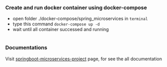 ### Create and run docker container  using docker-compose
- open folder ./docker-compose/spring_microservices in `terminal`
- type this command `docker-compose up -d`
- wait until all container successed and running

# 

### Documentations
Visit [springboot-microservices-project](https://github.com/springboot-microservices-project) page, for see the all documentation

